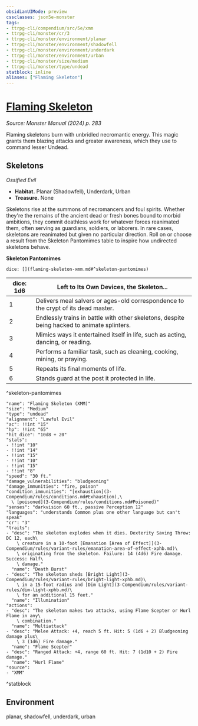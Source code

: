 ```yaml
---
obsidianUIMode: preview
cssclasses: json5e-monster
tags:
- ttrpg-cli/compendium/src/5e/xmm
- ttrpg-cli/monster/cr/3
- ttrpg-cli/monster/environment/planar
- ttrpg-cli/monster/environment/shadowfell
- ttrpg-cli/monster/environment/underdark
- ttrpg-cli/monster/environment/urban
- ttrpg-cli/monster/size/medium
- ttrpg-cli/monster/type/undead
statblock: inline
aliases: ["Flaming Skeleton"]
---
```

# [Flaming Skeleton](3-Compendium\bestiary\undead/flaming-skeleton-xmm.md)
*Source: Monster Manual (2024) p. 283*  

Flaming skeletons burn with unbridled necromantic energy. This magic grants them blazing attacks and greater awareness, which they use to command lesser Undead.

## Skeletons

*Ossified Evil*

- **Habitat.** Planar (Shadowfell), Underdark, Urban  
- **Treasure.** None  

Skeletons rise at the summons of necromancers and foul spirits. Whether they're the remains of the ancient dead or fresh bones bound to morbid ambitions, they commit deathless work for whatever forces reanimated them, often serving as guardians, soldiers, or laborers. In rare cases, skeletons are reanimated but given no particular direction. Roll on or choose a result from the Skeleton Pantomimes table to inspire how undirected skeletons behave.

**Skeleton Pantomimes**

`dice: [](flaming-skeleton-xmm.md#^skeleton-pantomimes)`

| dice: 1d6 | Left to Its Own Devices, the Skeleton... |
|-----------|------------------------------------------|
| 1 | Delivers meal salvers or ages-old correspondence to the crypt of its dead master. |
| 2 | Endlessly trains in battle with other skeletons, despite being hacked to animate splinters. |
| 3 | Mimics ways it entertained itself in life, such as acting, dancing, or reading. |
| 4 | Performs a familiar task, such as cleaning, cooking, mining, or praying. |
| 5 | Repeats its final moments of life. |
| 6 | Stands guard at the post it protected in life. |
^skeleton-pantomimes

```statblock
"name": "Flaming Skeleton (XMM)"
"size": "Medium"
"type": "undead"
"alignment": "Lawful Evil"
"ac": !!int "15"
"hp": !!int "65"
"hit_dice": "10d8 + 20"
"stats":
- !!int "10"
- !!int "14"
- !!int "15"
- !!int "10"
- !!int "15"
- !!int "8"
"speed": "30 ft."
"damage_vulnerabilities": "bludgeoning"
"damage_immunities": "fire, poison"
"condition_immunities": "[exhaustion](3-Compendium/rules/conditions.md#Exhaustion),\
  \ [poisoned](3-Compendium/rules/conditions.md#Poisoned)"
"senses": "darkvision 60 ft., passive Perception 12"
"languages": "understands Common plus one other language but can't speak"
"cr": "3"
"traits":
- "desc": "The skeleton explodes when it dies. Dexterity Saving Throw: DC 12, each\
    \ creature in a 10-foot [Emanation [Area of Effect]](3-Compendium/rules/variant-rules/emanation-area-of-effect-xphb.md)\
    \ originating from the skeleton. Failure: 14 (4d6) Fire damage. Success: Half\
    \ damage."
  "name": "Death Burst"
- "desc": "The skeleton sheds [Bright Light](3-Compendium/rules/variant-rules/bright-light-xphb.md)\
    \ in a 15-foot radius and [Dim Light](3-Compendium/rules/variant-rules/dim-light-xphb.md)\
    \ for an additional 15 feet."
  "name": "Illumination"
"actions":
- "desc": "The skeleton makes two attacks, using Flame Scepter or Hurl Flame in any\
    \ combination."
  "name": "Multiattack"
- "desc": "Melee Attack: +4, reach 5 ft. Hit: 5 (1d6 + 2) Bludgeoning damage plus\
    \ 3 (1d6) Fire damage."
  "name": "Flame Scepter"
- "desc": "Ranged Attack: +4, range 60 ft. Hit: 7 (1d10 + 2) Fire damage."
  "name": "Hurl Flame"
"source":
- "XMM"
```
^statblock

## Environment

planar, shadowfell, underdark, urban